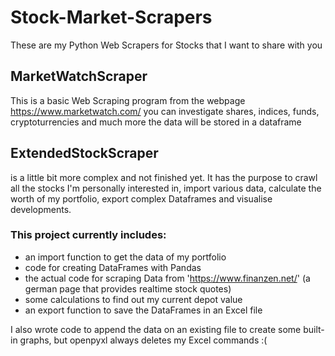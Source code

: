 # Stock-Market-Scrapers
These are my Python Web Scrapers for Stocks that I want to share with you

## MarketWatchScraper
This is a basic Web Scraping program from the webpage https://www.marketwatch.com/
you can investigate shares, indices, funds, cryptoturrencies and much more
the data will be stored in a dataframe

## ExtendedStockScraper
is a little bit more complex and not finished yet.
It has the purpose to crawl all the stocks I'm personally interested in, import various data,
calculate the worth of my portfolio, export complex Dataframes and visualise developments.
### This project currently includes:
- an import function to get the data of my portfolio
- code for creating DataFrames with Pandas
- the actual code for scraping Data from 'https://www.finanzen.net/' (a german page that provides realtime stock quotes)
- some calculations to find out my current depot value
- an export function to save the DataFrames in an Excel file

I also wrote code to append the data on an existing file to create some built-in graphs, 
but openpyxl always deletes my Excel commands :( 
